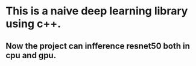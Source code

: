 # This is a naive deep learning library using c++.

## Now the project can infference resnet50 both in cpu and gpu.
